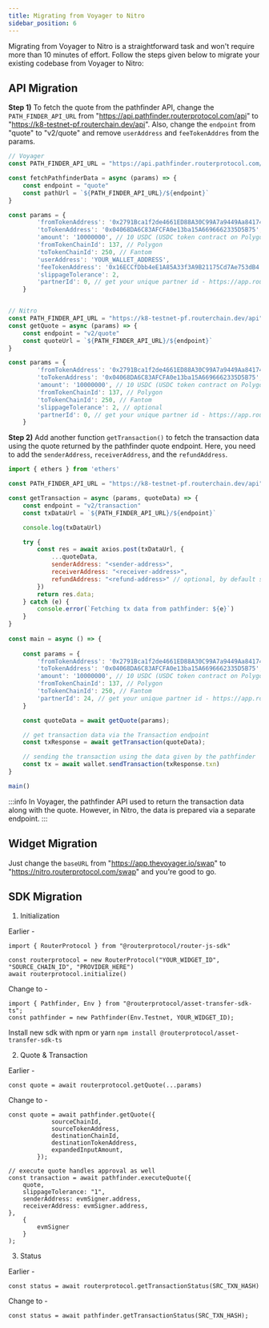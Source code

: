 ```yaml
---
title: Migrating from Voyager to Nitro
sidebar_position: 6
---
```


Migrating from Voyager to Nitro is a straightforward task and won't require more than 10 minutes of effort. Follow the steps given below to migrate your existing codebase from Voyager to Nitro:

## API Migration

**Step 1)** To fetch the quote from the pathfinder API, change the `PATH_FINDER_API_URL` from "https://api.pathfinder.routerprotocol.com/api" to "https://k8-testnet-pf.routerchain.dev/api". Also, change the `endpoint` from "quote" to "v2/quote" and remove `userAddress` and `feeTokenAddres` from the params.

```javascript
// Voyager
const PATH_FINDER_API_URL = "https://api.pathfinder.routerprotocol.com/api"

const fetchPathfinderData = async (params) => {
    const endpoint = "quote"
    const pathUrl = `${PATH_FINDER_API_URL}/${endpoint}`
}

const params = {
        'fromTokenAddress': '0x2791Bca1f2de4661ED88A30C99A7a9449Aa84174', // USDC on Polygon
        'toTokenAddress': '0x04068DA6C83AFCFA0e13ba15A6696662335D5B75', // USDC on Fantom
        'amount': '10000000', // 10 USDC (USDC token contract on Polygon has 6 decimal places)
        'fromTokenChainId': 137, // Polygon
        'toTokenChainId': 250, // Fantom
        'userAddress': 'YOUR_WALLET_ADDRESS',
        'feeTokenAddress': '0x16ECCfDbb4eE1A85A33f3A9B21175Cd7Ae753dB4', // ROUTE on Polygon
        'slippageTolerance': 2,
        'partnerId': 0, // get your unique partner id - https://app.routernitro.com/partnerId
    }


// Nitro 
const PATH_FINDER_API_URL = "https://k8-testnet-pf.routerchain.dev/api"
const getQuote = async (params) => {
    const endpoint = "v2/quote"
    const quoteUrl = `${PATH_FINDER_API_URL}/${endpoint}`
}

const params = {
        'fromTokenAddress': '0x2791Bca1f2de4661ED88A30C99A7a9449Aa84174', // USDC on Polygon
        'toTokenAddress': '0x04068DA6C83AFCFA0e13ba15A6696662335D5B75', // USDC on Fantom
        'amount': '10000000', // 10 USDC (USDC token contract on Polygon has 6 decimal places)
        'fromTokenChainId': 137, // Polygon
        'toTokenChainId': 250, // Fantom
        'slippageTolerance': 2, // optional
        'partnerId': 0, // get your unique partner id - https://app.routernitro.com/partnerId
    }
```

**Step 2)** Add another function `getTransaction()` to fetch the transaction data using the quote returned by the pathfinder quote endpoint. Here, you need to add the `senderAddress`, `receiverAddress`, and the `refundAddress`.

```javascript
import { ethers } from 'ethers'

const PATH_FINDER_API_URL = "https://k8-testnet-pf.routerchain.dev/api"

const getTransaction = async (params, quoteData) => {
    const endpoint = "v2/transaction"
    const txDataUrl = `${PATH_FINDER_API_URL}/${endpoint}`

    console.log(txDataUrl)

    try {
        const res = await axios.post(txDataUrl, {
            ...quoteData,
            senderAddress: "<sender-address>",
            receiverAddress: "<receiver-address>",
            refundAddress: "<refund-address>" // optional, by default senderAddress will be treated as the refundAddress
        })
        return res.data;
    } catch (e) {
        console.error(`Fetching tx data from pathfinder: ${e}`)
    }    
}
    
const main = async () => {
    
    const params = {
        'fromTokenAddress': '0x2791Bca1f2de4661ED88A30C99A7a9449Aa84174', // USDC on Polygon
        'toTokenAddress': '0x04068DA6C83AFCFA0e13ba15A6696662335D5B75', // USDC on Fantom
        'amount': '10000000', // 10 USDC (USDC token contract on Polygon has 6 decimal places)
        'fromTokenChainId': 137, // Polygon
        'toTokenChainId': 250, // Fantom
        'partnerId': 24, // get your unique partner id - https://app.routernitro.com/partnerId
    }

    const quoteData = await getQuote(params);

    // get transaction data via the Transaction endpoint
    const txResponse = await getTransaction(quoteData); 

    // sending the transaction using the data given by the pathfinder
    const tx = await wallet.sendTransaction(txResponse.txn)
}

main()
```

:::info
In Voyager, the pathfinder API used to return the transaction data along with the quote. However, in Nitro, the data is prepared via a separate endpoint. 
:::

## Widget Migration

Just change the `baseURL` from "https://app.thevoyager.io/swap" to "https://nitro.routerprotocol.com/swap" and you're good to go.


## SDK Migration

1. Initialization

Earlier -
```
import { RouterProtocol } from "@routerprotocol/router-js-sdk"

const routerprotocol = new RouterProtocol("YOUR_WIDGET_ID", "SOURCE_CHAIN_ID", "PROVIDER_HERE")
await routerprotocol.initialize()
```

Change to -
```
import { Pathfinder, Env } from "@routerprotocol/asset-transfer-sdk-ts";
const pathfinder = new Pathfinder(Env.Testnet, YOUR_WIDGET_ID);
```

Install new sdk with npm or yarn 
`npm install @routerprotocol/asset-transfer-sdk-ts`


2. Quote & Transaction

Earlier -
```
const quote = await routerprotocol.getQuote(...params)
```

Change to -
```
const quote = await pathfinder.getQuote({
            sourceChainId,
            sourceTokenAddress,
            destinationChainId,
            destinationTokenAddress,
            expandedInputAmount,
        });

// execute quote handles approval as well
const transaction = await pathfinder.executeQuote({
    quote,
    slippageTolerance: "1",
    senderAddress: evmSigner.address,
    receiverAddress: evmSigner.address,
},
    {
        evmSigner
    }
);
```


3. Status

Earlier -
```
const status = await routerprotocol.getTransactionStatus(SRC_TXN_HASH)
```

Change to -
```
const status = await pathfinder.getTransactionStatus(SRC_TXN_HASH);
```